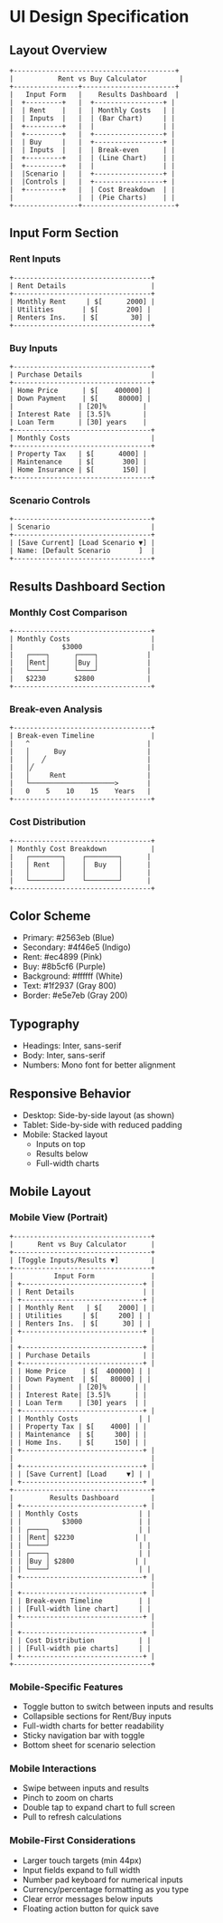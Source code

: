 # UI Design Specification

## Layout Overview
```
+----------------------------------------+
|           Rent vs Buy Calculator        |
+----------------+-----------------------+
|   Input Form   |    Results Dashboard  |
|  +---------+   |  +-----------------+ |
|  | Rent    |   |  | Monthly Costs   | |
|  | Inputs  |   |  | (Bar Chart)     | |
|  +---------+   |  |                 | |
|  +---------+   |  +-----------------+ |
|  | Buy     |   |  +-----------------+ |
|  | Inputs  |   |  | Break-even      | |
|  +---------+   |  | (Line Chart)    | |
|  +---------+   |  |                 | |
|  |Scenario |   |  +-----------------+ |
|  |Controls |   |  +-----------------+ |
|  +---------+   |  | Cost Breakdown  | |
|                |  | (Pie Charts)    | |
+----------------+-----------------------+
```

## Input Form Section

### Rent Inputs
```
+----------------------------------+
| Rent Details                     |
+----------------------------------+
| Monthly Rent     | $[      2000] |
| Utilities       | $[       200] |
| Renters Ins.    | $[        30] |
+----------------------------------+
```

### Buy Inputs
```
+----------------------------------+
| Purchase Details                 |
+----------------------------------+
| Home Price      | $[    400000] |
| Down Payment    | $[     80000] |
|                | [20]%         |
| Interest Rate  | [3.5]%        |
| Loan Term      | [30] years    |
+----------------------------------+
| Monthly Costs                    |
+----------------------------------+
| Property Tax   | $[      4000] |
| Maintenance    | $[       300] |
| Home Insurance | $[       150] |
+----------------------------------+
```

### Scenario Controls
```
+----------------------------------+
| Scenario                         |
+----------------------------------+
| [Save Current] [Load Scenario ▼] |
| Name: [Default Scenario       ]  |
+----------------------------------+
```

## Results Dashboard Section

### Monthly Cost Comparison
```
+----------------------------------+
| Monthly Costs                    |
|            $3000                 |
|   ┌────┐      ┌────┐            |
|   │Rent│      │Buy │            |
|   └────┘      └────┘            |
|   $2230       $2800             |
+----------------------------------+
```

### Break-even Analysis
```
+----------------------------------+
| Break-even Timeline              |
|   ^                             |
|   │      Buy                    |
|   │   ╱                         |
|   │╱                            |
|   │     Rent                    |
|   └─────────────────────>       |
|   0    5    10    15    Years   |
+----------------------------------+
```

### Cost Distribution
```
+----------------------------------+
| Monthly Cost Breakdown           |
|   ┌────────┐    ┌────────┐      |
|   │ Rent   │    │  Buy   │      |
|   │        │    │        │      |
|   └────────┘    └────────┘      |
+----------------------------------+
```

## Color Scheme
- Primary: #2563eb (Blue)
- Secondary: #4f46e5 (Indigo)
- Rent: #ec4899 (Pink)
- Buy: #8b5cf6 (Purple)
- Background: #ffffff (White)
- Text: #1f2937 (Gray 800)
- Border: #e5e7eb (Gray 200)

## Typography
- Headings: Inter, sans-serif
- Body: Inter, sans-serif
- Numbers: Mono font for better alignment

## Responsive Behavior
- Desktop: Side-by-side layout (as shown)
- Tablet: Side-by-side with reduced padding
- Mobile: Stacked layout
  - Inputs on top
  - Results below
  - Full-width charts 

## Mobile Layout

### Mobile View (Portrait)
```
+----------------------------------+
|      Rent vs Buy Calculator      |
+----------------------------------+
| [Toggle Inputs/Results ▼]        |
+----------------------------------+
|          Input Form              |
| +------------------------------+ |
| | Rent Details                 | |
| +------------------------------+ |
| | Monthly Rent   | $[    2000] | |
| | Utilities     | $[     200] | |
| | Renters Ins.  | $[      30] | |
| +------------------------------+ |
|                                  |
| +------------------------------+ |
| | Purchase Details             | |
| +------------------------------+ |
| | Home Price    | $[  400000] | |
| | Down Payment  | $[   80000] | |
| |              | [20]%       | |
| | Interest Rate| [3.5]%      | |
| | Loan Term    | [30] years  | |
| +------------------------------+ |
| | Monthly Costs               | |
| | Property Tax | $[    4000] | |
| | Maintenance  | $[     300] | |
| | Home Ins.    | $[     150] | |
| +------------------------------+ |
|                                  |
| +------------------------------+ |
| | [Save Current] [Load     ▼] | |
| +------------------------------+ |
+----------------------------------+
|         Results Dashboard        |
| +------------------------------+ |
| | Monthly Costs               | |
| |          $3000              | |
| | ┌────┐                      | |
| | │Rent│ $2230               | |
| | └────┘                      | |
| | ┌────┐                      | |
| | │Buy │ $2800               | |
| | └────┘                      | |
| +------------------------------+ |
|                                  |
| +------------------------------+ |
| | Break-even Timeline         | |
| | [Full-width line chart]     | |
| +------------------------------+ |
|                                  |
| +------------------------------+ |
| | Cost Distribution           | |
| | [Full-width pie charts]     | |
| +------------------------------+ |
+----------------------------------+
```

### Mobile-Specific Features
- Toggle button to switch between inputs and results
- Collapsible sections for Rent/Buy inputs
- Full-width charts for better readability
- Sticky navigation bar with toggle
- Bottom sheet for scenario selection

### Mobile Interactions
- Swipe between inputs and results
- Pinch to zoom on charts
- Double tap to expand chart to full screen
- Pull to refresh calculations

### Mobile-First Considerations
- Larger touch targets (min 44px)
- Input fields expand to full width
- Number pad keyboard for numerical inputs
- Currency/percentage formatting as you type
- Clear error messages below inputs
- Floating action button for quick save 
